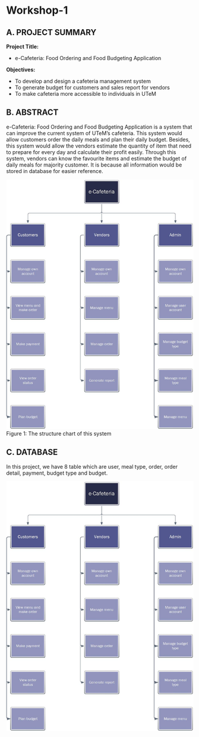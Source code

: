 # Workshop-1
## A. PROJECT SUMMARY

**Project Title:**
- e-Cafeteria: Food Ordering and Food Budgeting Application

**Objectives:** 
- To develop and design a cafeteria management system
- To generate budget for customers and sales report for vendors
- To make cafeteria more accessible to individuals in UTeM

##  B. ABSTRACT 
e-Cafeteria: Food Ordering and Food Budgeting Application is a system that can improve the current system of UTeM’s cafeteria. This system would allow customers order the daily meals and plan their daily budget. Besides, this system would allow the vendors estimate the quantity of item that need to prepare for every day and calculate their profit easily. Through this system, vendors can know the favourite items and estimate the budget of daily meals for majority customer. It is because all information would be stored in database for easier reference. 

![Coding](https://github.com/CeciliaChongChingNee/Workshop-1/blob/main/Structure%20Chart%20Version%202.jpg)
Figure 1: The structure chart of this system

## C.  DATABASE
In this project, we have 8 table which are user, meal type, order, order detail, payment, budget type and budget. 

![Coding](https://github.com/CeciliaChongChingNee/Workshop-1/blob/main/Structure%20Chart%20Version%202.jpg)
